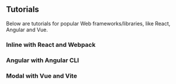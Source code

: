 ## Tutorials

Below are tutorials for popular Web frameworks/libraries, like React, Angular and Vue.

### Inline with React and Webpack

### Angular with Angular CLI

### Modal with Vue and Vite
